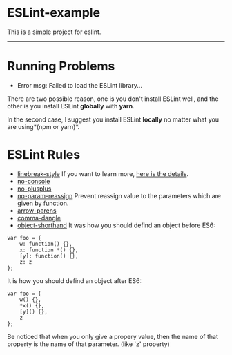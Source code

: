 # ESLint-example

This is a simple project for eslint.
***
# Running Problems

* Error msg: Failed to load the ESLint library...

There are two possible reason, one is you don't install ESLint well, and the other is you install ESLint **globally** with **yarn**.

In the second case, I suggest you install ESLint **locally** no matter what you are using*(npm or yarn)*.

# ESLint Rules

* [linebreak-style](https://eslint.org/docs/rules/linebreak-style)
If you want to learn more, [here is the details](https://stackoverflow.com/questions/37826449/expected-linebreaks-to-be-lf-but-found-crlf-linebreak-style-in-eslint-using).
* [no-console](https://eslint.org/docs/rules/no-console)
* [no-plusplus](https://eslint.org/docs/rules/no-plusplus)
* [no-param-reassign](https://eslint.org/docs/rules/no-param-reassign)
Prevent reassign value to the parameters which are given by function.
* [arrow-parens](https://eslint.org/docs/rules/arrow-parens)
* [comma-dangle](https://eslint.org/docs/rules/comma-dangle)
* [object-shorthand](https://eslint.org/docs/rules/object-shorthand)
It was how you should defind an object before ES6:
```=bash
var foo = {
    w: function() {},
    x: function *() {},
    [y]: function() {},
    z: z
};
```
It is how you should defind an object after ES6:
```=bash
var foo = {
    w() {},
    *x() {},
    [y]() {},
    z
};
```
Be noticed that when you only give a propery value, then the name of that property is the name of that parameter.
(like 'z' property) 